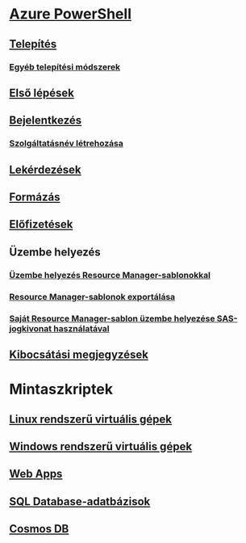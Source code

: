 # [Azure PowerShell](overview.md)
## [Telepítés](install-azurerm-ps.md)
### [Egyéb telepítési módszerek](other-install.md)
## [Első lépések](get-started-azureps.md)
## [Bejelentkezés](authenticate-azureps.md)
### [Szolgáltatásnév létrehozása](create-azure-service-principal-azureps.md)
## [Lekérdezések](queries-azureps.md)
## [Formázás](formatting-output.md)
## [Előfizetések](manage-subscriptions-azureps.md)
## Üzembe helyezés
### [Üzembe helyezés Resource Manager-sablonokkal](https://docs.microsoft.com/azure/azure-resource-manager/resource-group-template-deploy)
### [Resource Manager-sablonok exportálása](https://docs.microsoft.com/azure/azure-resource-manager/resource-manager-export-template-powershell)
### [Saját Resource Manager-sablon üzembe helyezése SAS-jogkivonat használatával](https://docs.microsoft.com/azure/azure-resource-manager/resource-manager-powershell-sas-token)
## [Kibocsátási megjegyzések](release-notes-azureps.md)

# Mintaszkriptek
## [Linux rendszerű virtuális gépek](https://docs.microsoft.com/azure/virtual-machines/linux/powershell-samples?toc=%2fpowershell%2fmodule%2ftoc.json)
## [Windows rendszerű virtuális gépek](https://docs.microsoft.com/azure/virtual-machines/windows/powershell-samples?toc=%2fpowershell%2fmodule%2ftoc.json)
## [Web Apps](https://docs.microsoft.com/azure/app-service-web/app-service-powershell-samples?toc=%2fpowershell%2fmodule%2ftoc.json)
## [SQL Database-adatbázisok](https://docs.microsoft.com/azure/sql-database/sql-database-powershell-samples?toc=%2fpowershell%2fmodule%2ftoc.json)
## [Cosmos DB](https://docs.microsoft.com/azure/cosmos-db/powershell-samples?toc=%2fpowershell%2fmodules%2ftoc.json)
